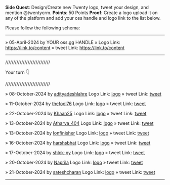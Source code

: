 **Side Quest**: Design/Create new Twenty logo, tweet your design, and mention @twentycrm.
**Points**: 50 Points
**Proof**: Create a logo upload it on any of the platform and add your oss handle and logo link to the list below.

Please follow the following schema:

---

» 05-April-2024 by YOUR oss.gg HANDLE » Logo Link: https://link.to/content » tweet Link: https://link.to/content

---

////////////////////////////

Your turn 👇

////////////////////////////

» 08-October-2024 by [adityadeshlahre](https://oss.gg/adityadeshlahre) Logo Link: [logo](https://drive.google.com/drive/folders/13k22xMnX2fhnWK94vas_hO1t-ImqXcHZ?usp=drive_link) » tweet Link: [tweet](https://x.com/adityadeshlahre/status/1843354963176718374)

» 11-October-2024 by [thefool76](https://oss.gg/thefool76) Logo Link: [logo](https://drive.google.com/file/d/1DxSwNY_i90kGgWzPQj5SxScBz_6r02l4/view?usp=sharing) » tweet Link: [tweet](https://x.com/thefool1135/status/1844693487067034008)

» 22-October-2024 by [Khaan25](https://oss.gg/Khaan25) Logo Link: [logo](https://drive.google.com/drive/folders/1yaegQ7Hr8YraMNs50AHZmDprvzLn6A90?usp=sharing) » tweet Link: [tweet](https://x.com/zia_webdev/status/1848754055717212388)

» 13-October-2024 by [Atharva_404](https://oss.gg/Atharva-3000) Logo Link: [logo](https://drive.google.com/drive/folders/1XB7ELR7kPA4x7Fx5RQr8wo5etdZAZgcs?usp=drive_link) » tweet Link: [tweet](https://x.com/0x_atharva/status/1845421218914095453)

» 13-October-2024 by [Ionfinisher](https://oss.gg/Ionfinisher) Logo Link: [logo](https://drive.google.com/file/d/1l9vE8CIjW9KfdioI5WKzxrdmvO8LR4j7/view?usp=drive_link) » tweet Link: [tweet](https://x.com/ion_finisher/status/1845466470429442163)

» 16-October-2024 by [harshsbhat](https://oss.gg/harshsbhat) Logo Link: [logo](https://drive.google.com/file/d/1jmqwNvlSyWSY1-pCG63TAtDvCoVa8xg-/view?usp=sharing) » tweet Link: [tweet](https://x.com/HarshBhatX/status/1846234658712772977)

» 17-October-2024 by [shlok-py](https://oss.gg/shlok-py) Logo Link: [logo](https://drive.google.com/file/d/1BakHRLJul6DcNbLyeOXgJO9Ap4DpUxO9/view?usp=sharing) » tweet Link: [tweet](https://x.com/koirala_shlok/status/1846910669658247201)

» 20-October-2024 by [Naprila](https://oss.gg/Naprila) Logo Link: [logo](https://drive.google.com/file/d/105fWXNtOkOPkU31AV0FDZKOdrJ8XLwBb/view?usp=drivesdk) » tweet Link: [tweet](https://x.com/mkprasad_821/status/1847978789713695133)

» 21-October-2024 by [sateshcharan](https://oss.gg/sateshcharan) Logo Link: [logo](https://drive.google.com/file/d/1fwvOcg8oQZC3NlTNV8EcyJxh9v_OYdpY/view?usp=sharing) » tweet Link: [tweet](https://x.com/sateshcharans/status/1848344729483690455)

---
